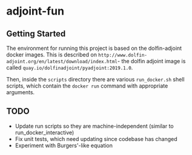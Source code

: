 # adjoint-fun

## Getting Started

The environment for running this project is based on the dolfin-adjoint docker images. 
This is described on `http://www.dolfin-adjoint.org/en/latest/download/index.html`- the dolfin adjoint image is called `quay.io/dolfinadjoint/pyadjoint:2019.1.0`. 

Then, inside the `scripts` directory there are various `run_docker.sh` shell scripts, which contain the `docker run` command with appropriate arguments.

## TODO

- Update run scripts so they are machine-independent (similar to run_docker_interactive)
- Fix unit tests, which need updating since codebase has changed
- Experiment with Burgers'-like equation
